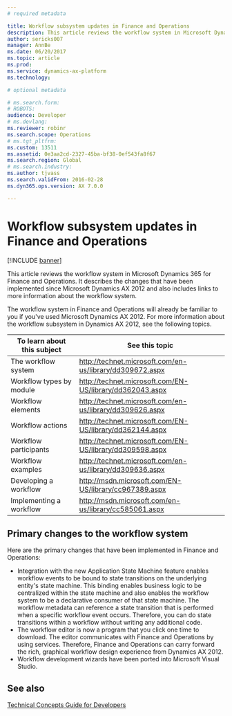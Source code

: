 ```yaml
---
# required metadata

title: Workflow subsystem updates in Finance and Operations
description: This article reviews the workflow system in Microsoft Dynamics 365 for Finance and Operations. It describes the changes that have been implemented since Microsoft Dynamics AX 2012 and also includes links to more information about the workflow system. 
author: sericks007
manager: AnnBe
ms.date: 06/20/2017
ms.topic: article
ms.prod: 
ms.service: dynamics-ax-platform
ms.technology: 

# optional metadata

# ms.search.form: 
# ROBOTS: 
audience: Developer
# ms.devlang: 
ms.reviewer: robinr
ms.search.scope: Operations
# ms.tgt_pltfrm: 
ms.custom: 13511
ms.assetid: 0e3aa2cd-2327-45ba-bf38-0ef543fa8f67
ms.search.region: Global
# ms.search.industry: 
ms.author: tjvass
ms.search.validFrom: 2016-02-28
ms.dyn365.ops.version: AX 7.0.0

---
```


# Workflow subsystem updates in Finance and Operations

[!INCLUDE [banner](../includes/banner.md)]

This article reviews the workflow system in Microsoft Dynamics 365 for Finance and Operations. It describes the changes that have been implemented since Microsoft Dynamics AX 2012 and also includes links to more information about the workflow system. 

The workflow system in Finance and Operations will already be familiar to you if you've used Microsoft Dynamics AX 2012. For more information about the workflow subsystem in Dynamics AX 2012, see the following topics.

| To learn about this subject | See this topic                                             |
|-----------------------------|------------------------------------------------------------|
| The workflow system         | <http://technet.microsoft.com/en-us/library/dd309672.aspx> |
| Workflow types by module    | <http://technet.microsoft.com/EN-US/library/dd362043.aspx> |
| Workflow elements           | <http://technet.microsoft.com/en-us/library/dd309626.aspx> |
| Workflow actions            | <http://technet.microsoft.com/EN-US/library/dd362144.aspx> |
| Workflow participants       | <http://technet.microsoft.com/EN-US/library/dd309598.aspx> |
| Workflow examples           | <http://technet.microsoft.com/en-us/library/dd309636.aspx> |
| Developing a workflow       | <http://msdn.microsoft.com/EN-US/library/cc967389.aspx>    |
| Implementing a workflow     | <http://msdn.microsoft.com/en-us/library/cc585061.aspx>    |

## Primary changes to the workflow system
Here are the primary changes that have been implemented in Finance and Operations:

-   Integration with the new Application State Machine feature enables workflow events to be bound to state transitions on the underlying entity's state machine. This binding enables business logic to be centralized within the state machine and also enables the workflow system to be a declarative consumer of that state machine. The workflow metadata can reference a state transition that is performed when a specific workflow event occurs. Therefore, you can do state transitions within a workflow without writing any additional code.
-   The workflow editor is now a program that you click one time to download. The editor communicates with Finance and Operations by using services. Therefore, Finance and Operations can carry forward the rich, graphical workflow design experience from Dynamics AX 2012.
-   Workflow development wizards have been ported into Microsoft Visual Studio.


See also
--------

[Technical Concepts Guide for Developers](../dev-tools/developer-home-page.md)



